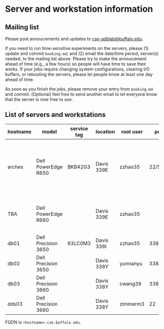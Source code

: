Server and workstation information
====================================

## Mailing list

Please post annoucements and updates to
[cse-adblab@buffalo.edu](mailto:cse-adblab@buffalo.edu).

If you need to run time-sensitive experiments on the servers, please (1) update
and commit `booking.md`; and (2) email the date/time period, server(s) needed,
to the mailing list above. Please try to make the annoucement ahead of time
(e.g., a few hours) so people will have time to save their works. If your jobs
require changing system configurations, clearing I/O buffers, or rebooting the
servers, please let people know at least one day ahead of time.

As soon as you finish the jobs, please remove your entry from `booking.md` and
commit. (Optional) feel free to send another email to let everyone know that
the server is now free to use.

## List of servers and workstations

| hostname | model | service tag |  location | root user | port | config |
| ------------- | ------- | -------- | -------- | ------- | ----- | ------ |
| arches | Dell PowerEdge R650 | BKB42G3 | Davis 339E | zzhao35 | 22/5522 | Ubuntu 22.04 LTS <br>6330(2GHz,28C/56T) x2<br>DDR4-3200 32GBx16<br>P5800X 400GB, `/mnt/ssd1`<br> Samsung 870EVO 2TB `/mnt/ssd{2-4}`|
| TBA | Dell PowerEdge R660 | | Davis 339E | zzhao35 |  | Ubuntu ?? <br> 8562Y+(2.8GHz,32C/64T)<br>DDR5-5600 32GBx16<br>TBD|
| db01 | Dell Precision 3650 | 63LC0M3 | Davis 338I | zzhao35 | 3389 | |
| db02 | Dell Precision 3650 |  | Davis 338Y | yunnanyu | 3389 | |
| db03 | Dell Precision 3660 |  | Davis 338Y | cwang39 | 3389 | |
| dds03 | Dell Precision 3660 | | Davis 338Y | zimmerm3 | 22 | |

FQDN is `<hostname>.cse.buffalo.edu`.

